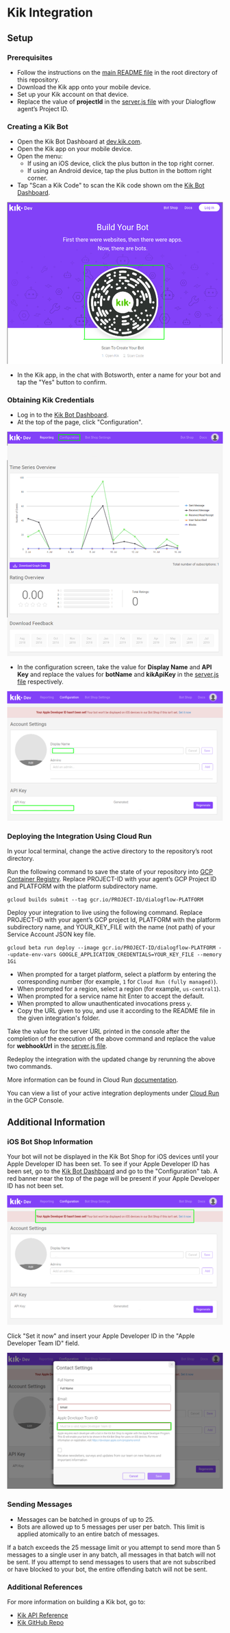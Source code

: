 # Kik Integration

## Setup

### Prerequisites

- Follow the instructions on the [main README file](https://github.com/GoogleCloudPlatform/dialogflow-integrations#readme) in the root directory of this repository.
- Download the Kik app onto your mobile device.
- Set up your Kik account on that device.
- Replace the value of __projectId__ in the [server.js file](https://github.com/GoogleCloudPlatform/dialogflow-integrations/blob/03676af04840c21c12e2590393d5542602591bee/kik/server.js#L33)  with your Dialogflow agent’s Project ID.

### Creating a Kik Bot

- Open the Kik Bot Dashboard at [dev.kik.com](https://dev.kik.com). 
- Open the Kik app on your mobile device.
- Open the menu:
  - If using an iOS device, click the plus button in the top right corner. 
  - If using an Android device, tap the plus button in the bottom right corner. 
- Tap "Scan a Kik Code" to scan the Kik code shown om the [Kik Bot Dashboard](https://dev.kik.com). 

![Kik Bot Dashboard Kik Code](./images/KikBotDashboard-KikCode.png)

- In the Kik app, in the chat with Botsworth, enter a name for your bot and tap the "Yes" button to confirm.

### Obtaining Kik Credentials

- Log in to the [Kik Bot Dashboard](https://dev.kik.com). 
- At the top of the page, click "Configuration".

![Kik Bot Dashboard Click Configuration](./images/KikBotDashboard-ClickConfiguration.png)

- In the configuration screen, take the value for __Display Name__ and __API Key__ and replace the values for __botName__ and __kikApiKey__ in the [server.js file](https://github.com/GoogleCloudPlatform/dialogflow-integrations/blob/03676af04840c21c12e2590393d5542602591bee/kik/server.js#L30-L31) respectively.

![Display Name and API Key](./images/DisplayNameAndApiKey.png)

### Deploying the Integration Using Cloud Run

In your local terminal, change the active directory to the repository’s root directory.

Run the following command to save the state of your repository into [GCP Container Registry](https://console.cloud.google.com/gcr/). Replace PROJECT-ID with your agent’s GCP Project ID and PLATFORM with the platform subdirectory name.

```shell
gcloud builds submit --tag gcr.io/PROJECT-ID/dialogflow-PLATFORM
```

Deploy your integration to live using the following command. Replace PROJECT-ID with your agent’s GCP project Id, PLATFORM with the platform subdirectory name, and YOUR_KEY_FILE with the name (not path) of your Service Account JSON key file.

```shell
gcloud beta run deploy --image gcr.io/PROJECT-ID/dialogflow-PLATFORM --update-env-vars GOOGLE_APPLICATION_CREDENTIALS=YOUR_KEY_FILE --memory 1Gi
```

- When prompted for a target platform, select a platform by entering the corresponding number (for example, ``1`` for ``Cloud Run (fully managed)``).
 - When prompted for a region, select a region (for example, ``us-central1``).
 - When prompted for a service name hit Enter to accept the default.
 - When prompted to allow unauthenticated invocations press ``y``.
 - Copy the URL given to you, and use it according to the README file in the
 given integration's folder.

Take the value for the server URL printed in the console after the completion of the execution of the above command and replace the value for __webhookUrl__ in the [server.js file](https://github.com/GoogleCloudPlatform/dialogflow-integrations/blob/03676af04840c21c12e2590393d5542602591bee/kik/server.js#L32). 

Redeploy the integration with the updated change by rerunning the above two commands. 

More information can be found in Cloud Run
[documentation](https://cloud.google.com/run/docs/deploying).

You can view a list of your active integration deployments under [Cloud Run](https://console.cloud.google.com/run) in the GCP Console.

## Additional Information

### iOS Bot Shop Information

Your bot will not be displayed in the Kik Bot Shop for iOS devices until your Apple Developer ID has been set. To see if your Apple Developer ID has been set, go to the [Kik Bot Dashboard](https://dev.kik.com) and go to the "Configuration" tab. A red banner near the top of the page will be present if your Apple Developer ID has not been set.

![Apple Developer ID Banner](./images/AppleDeveloperIdBanner.png)

Click "Set it now" and insert your Apple Developer ID in the "Apple Developer Team ID" field.

![Contact Settings](./images/KikContactSettings.png)

### Sending Messages

- Messages can be batched in groups of up to 25.
- Bots are allowed up to 5 messages per user per batch. This limit is applied atomically to an entire batch of messages.

If a batch exceeds the 25 message limit or you attempt to send more than 5 messages to a single user in any batch, all messages in that batch will not be sent. If you attempt to send messages to users that are not subscribed or have blocked to your bot, the entire offending batch will not be sent.

### Additional References

For more information on building a Kik bot, go to:
- [Kik API Reference](https://dev.kik.com/#/docs/messaging)
- [Kik GitHub Repo](https://github.com/kikinteractive/kik-node)
